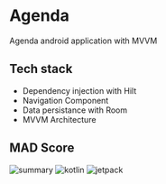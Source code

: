 # Agenda
Agenda android application with MVVM

## Tech stack
- Dependency injection with Hilt
- Navigation Component
- Data persistance with Room
- MVVM Architecture

## MAD Score
![summary](https://user-images.githubusercontent.com/47643347/112267381-fcab2b00-8c3a-11eb-8c09-b92f91bbe78b.png)
![kotlin](https://user-images.githubusercontent.com/47643347/112267424-0df43780-8c3b-11eb-8d53-4f95d5b702eb.png)
![jetpack](https://user-images.githubusercontent.com/47643347/112267477-22d0cb00-8c3b-11eb-9c53-15af33cafb9a.png)

